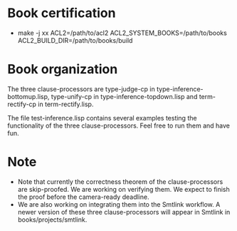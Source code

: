 # Book certification
* make -j xx ACL2=/path/to/acl2 ACL2_SYSTEM_BOOKS=/path/to/books ACL2_BUILD_DIR=/path/to/books/build

# Book organization
The three clause-processors are type-judge-cp in type-inference-bottomup.lisp, type-unify-cp in type-inference-topdown.lisp and term-rectify-cp in term-rectify.lisp.

The file test-inference.lisp contains several examples testing the functionality of the three clause-processors. Feel free to run them and have fun.

# Note
* Note that currently the correctness theorem of the clause-processors are skip-proofed. We are working on verifying them. We expect to finish the proof before the camera-ready deadline.
* We are also working on integrating them into the Smtlink workflow. A newer version of these three clause-processors will appear in Smtlink in books/projects/smtlink.
